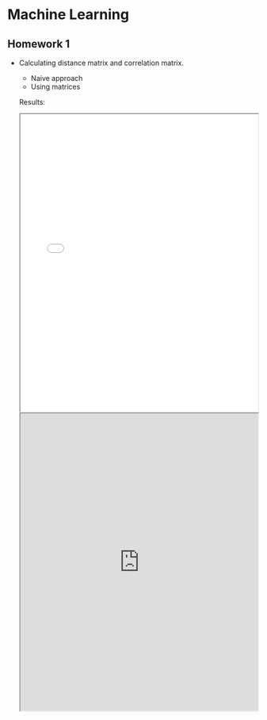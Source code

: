# Machine Learning 

## Homework 1

- Calculating distance matrix and correlation matrix.
  - Naive approach
  - Using matrices
 
  Results:
  
  <iframe src="Homework1/CompareDistanceCompFig.pdf" width="100%" height="600px"></iframe>

  <iframe src="https://github.com/jonss0777/CSCI_325_Machine_Learning/blob/edf37323888f2e265847eb3933f9c2c51368dff4/Homework1/CompareCorrelationCompFig.pdf" width="100%" height="600px"></iframe>
